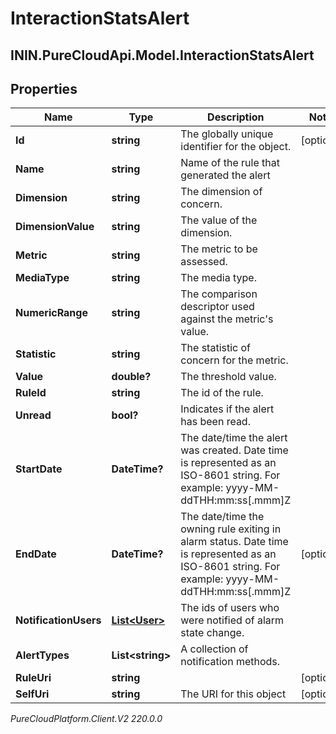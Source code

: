 # InteractionStatsAlert

## ININ.PureCloudApi.Model.InteractionStatsAlert

## Properties

|Name | Type | Description | Notes|
|------------ | ------------- | ------------- | -------------|
| **Id** | **string** | The globally unique identifier for the object. | [optional] |
| **Name** | **string** | Name of the rule that generated the alert | |
| **Dimension** | **string** | The dimension of concern. | |
| **DimensionValue** | **string** | The value of the dimension. | |
| **Metric** | **string** | The metric to be assessed. | |
| **MediaType** | **string** | The media type. | |
| **NumericRange** | **string** | The comparison descriptor used against the metric&#39;s value. | |
| **Statistic** | **string** | The statistic of concern for the metric. | |
| **Value** | **double?** | The threshold value. | |
| **RuleId** | **string** | The id of the rule. | |
| **Unread** | **bool?** | Indicates if the alert has been read. | |
| **StartDate** | **DateTime?** | The date/time the alert was created. Date time is represented as an ISO-8601 string. For example: yyyy-MM-ddTHH:mm:ss[.mmm]Z | |
| **EndDate** | **DateTime?** | The date/time the owning rule exiting in alarm status. Date time is represented as an ISO-8601 string. For example: yyyy-MM-ddTHH:mm:ss[.mmm]Z | [optional] |
| **NotificationUsers** | [**List&lt;User&gt;**](User) | The ids of users who were notified of alarm state change. | |
| **AlertTypes** | **List&lt;string&gt;** | A collection of notification methods. | |
| **RuleUri** | **string** |  | [optional] |
| **SelfUri** | **string** | The URI for this object | [optional] |



_PureCloudPlatform.Client.V2 220.0.0_
